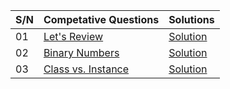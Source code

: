   | **S/N** | **Competative Questions**   | **Solutions**  |
  | :---|:------------------------|:-----------|
  | 01  |[Let's Review](https://www.hackerrank.com/challenges/30-review-loop/problem)| [Solution](https://github.com/HluciferS/Data-Structures-and-Algorithms/blob/master/HackerRank/HR01.cpp)|
  | 02  |[Binary Numbers](https://www.hackerrank.com/challenges/30-binary-numbers/problem)|[Solution](https://github.com/HluciferS/Data-Structures-and-Algorithms/blob/master/HackerRank/HR02.cpp)|
  | 03  |[Class vs. Instance](https://www.hackerrank.com/challenges/30-class-vs-instance/problem)|[Solution](https://github.com/HluciferS/Data-Structures-and-Algorithms/blob/master/HackerRank/HR03.cpp)|